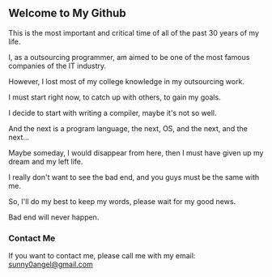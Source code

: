 ## Welcome to My Github

This is the most important and critical time of all of the past 30 years of my life.

I, as a outsourcing programmer, am aimed to be one of the most famous companies of the IT industry.

However, I lost most of my college knowledge in my outsourcing work.

I must start right now, to catch up with others, to gain my goals.

I decide to start with writing a compiler, maybe it's not so well.

And the next is a program language, the next, OS, and the next, and the next...

Maybe someday, I would disappear from here, then I must have given up my dream and my left life.

I really don't want to see the bad end, and you guys must be the same with me.

So, I'll do my best to keep my words, please wait for my good news.

Bad end will never happen.


### Contact Me

If you want to contact me, please call me with my email: sunny0angel@gmail.com
